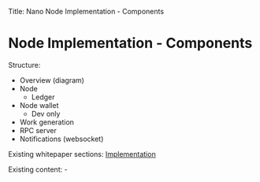 Title: Nano Node Implementation - Components

# Node Implementation - Components

Structure:

* Overview (diagram)
* Node
	* Ledger
* Node wallet
	* Dev only
* Work generation
* RPC server
* Notifications (websocket)

Existing whitepaper sections: [Implementation](/whitepaper/english/#implementation)

Existing content: -